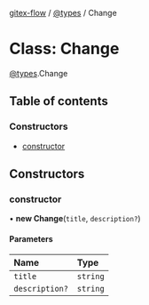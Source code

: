 [gitex-flow](../README.md) / [@types](../modules/_types.md) / Change

# Class: Change

[@types](../modules/_types.md).Change

## Table of contents

### Constructors

- [constructor](_types.change.md#constructor)

## Constructors

### constructor

• **new Change**(`title`, `description?`)

#### Parameters

| Name | Type |
| :------ | :------ |
| `title` | `string` |
| `description?` | `string` |

